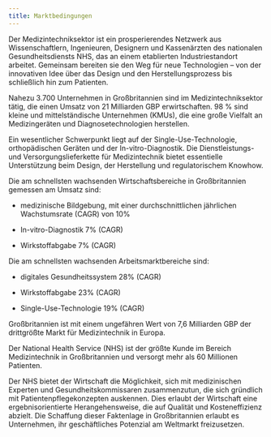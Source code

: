 ```yaml
---
title: Marktbedingungen
---
```


Der Medizintechniksektor ist ein prosperierendes Netzwerk aus Wissenschaftlern, Ingenieuren, Designern und Kassenärzten des nationalen Gesundheitsdiensts NHS, das an einem etablierten Industriestandort arbeitet. Gemeinsam bereiten sie den Weg für neue Technologien – von der innovativen Idee über das Design und den Herstellungsprozess bis schließlich hin zum Patienten.

Nahezu 3.700 Unternehmen in Großbritannien sind im Medizintechniksektor tätig, die einen Umsatz von 21 Milliarden GBP erwirtschaften. 98 % sind kleine und mittelständische Unternehmen (KMUs), die eine große Vielfalt an Medizingeräten und Diagnosetechnologien herstellen.

Ein wesentlicher Schwerpunkt liegt auf der Single-Use-Technologie, orthopädischen Geräten und der In-vitro-Diagnostik. Die Dienstleistungs- und Versorgungslieferkette für Medizintechnik bietet essentielle Unterstützung beim Design, der Herstellung und regulatorischem Knowhow.

Die am schnellsten wachsenden Wirtschaftsbereiche in Großbritannien gemessen am Umsatz sind:

-  medizinische Bildgebung, mit einer durchschnittlichen jährlichen Wachstumsrate (CAGR) von 10%

-  In-vitro-Diagnostik 7% (CAGR)

-  Wirkstoffabgabe 7% (CAGR)

Die am schnellsten wachsenden Arbeitsmarktbereiche sind:

- digitales Gesundheitssystem 28% (CAGR)

- Wirkstoffabgabe 23% (CAGR)

- Single-Use-Technologie 19% (CAGR)

Großbritannien ist mit einem ungefähren Wert von 7,6 Milliarden GBP der drittgrößte Markt für Medizintechnik in Europa.

Der National Health Service (NHS) ist der größte Kunde im Bereich Medizintechnik in Großbritannien und versorgt mehr als 60 Millionen Patienten.

Der NHS bietet der Wirtschaft die Möglichkeit, sich mit medizinischen Experten und Gesundheitskommissaren zusammenzutun, die sich gründlich mit Patientenpflegekonzepten auskennen. Dies erlaubt der Wirtschaft eine ergebnisorientierte Herangehensweise, die auf Qualität und Kosteneffizienz abzielt. Die Schaffung dieser Faktenlage in Großbritannien erlaubt es Unternehmen, ihr geschäftliches Potenzial am Weltmarkt freizusetzen.
